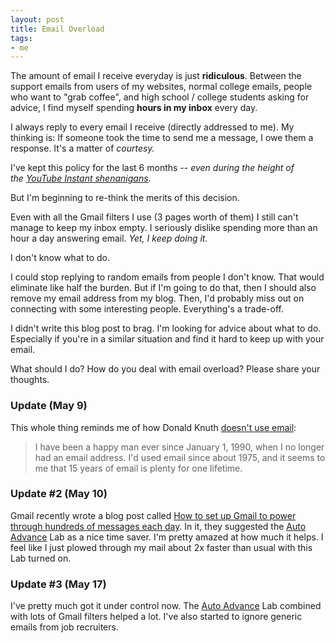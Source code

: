 ```yaml
---
layout: post
title: Email Overload
tags:
- me
---
```


The amount of email I receive everyday is just **ridiculous**. Between the support emails from users of my websites, normal college emails, people who want to "grab coffee", and high school / college students asking for advice, I find myself spending **hours in my inbox** every day.

I always reply to every email I receive (directly addressed to me). My thinking is: If someone took the time to send me a message, I owe them a response. It's a matter of *courtesy.*

I've kept this policy for the last 6 months -- *even during the height of the [YouTube Instant shenanigans](/youtube-instant-media-frenzy/)*.

But I'm beginning to re-think the merits of this decision.

Even with all the Gmail filters I use (3 pages worth of them) I still can't manage to keep my inbox empty. I seriously dislike spending more than an hour a day answering email. *Yet, I keep doing it.*

I don't know what to do.

I could stop replying to random emails from people I don't know. That would eliminate like half the burden. But if I'm going to do that, then I should also remove my email address from my blog. Then, I'd probably miss out on connecting with some interesting people. Everything's a trade-off.

I didn't write this blog post to brag. I'm looking for advice about what to do. Especially if you're in a similar situation and find it hard to keep up with your email.

What should I do? How do you deal with email overload? Please share your thoughts.

### Update (May 9)

This whole thing reminds me of how Donald Knuth [doesn't use email](http://www-cs-faculty.stanford.edu/~uno/email.html):

> I have been a happy man ever since January 1, 1990, when I no longer had an email address. I'd used email since about 1975, and it seems to me that 15 years of email is plenty for one lifetime.

### Update #2 (May 10)

Gmail recently wrote a blog post called [How to set up Gmail to power through hundreds of messages each day](http://gmailblog.blogspot.com/2011/05/how-to-set-up-gmail-to-power-through.html). In it, they suggested the [Auto Advance](http://gmailblog.blogspot.com/2010/10/new-in-labs-auto-advance-to-next.html) Lab as a nice time saver. I'm pretty amazed at how much it helps. I feel like I just plowed through my mail about 2x faster than usual with this Lab turned on.

### Update #3 (May 17)

I've pretty much got it under control now. The [Auto Advance](http://gmailblog.blogspot.com/2010/10/new-in-labs-auto-advance-to-next.html) Lab combined with lots of Gmail filters helped a lot. I've also started to ignore generic emails from job recruiters.
